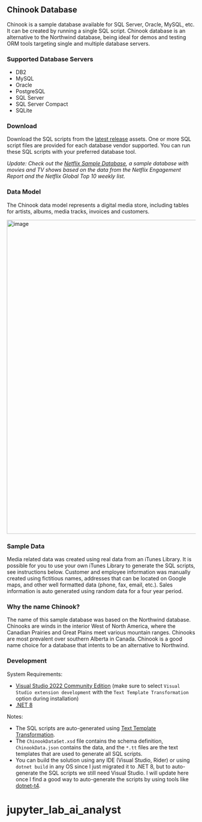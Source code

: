 ## Chinook Database

Chinook is a sample database available for SQL Server, Oracle, MySQL, etc. It can be created by running a single SQL script. Chinook database is an alternative to the Northwind database, being ideal for demos and testing ORM tools targeting single and multiple database servers.

### Supported Database Servers

* DB2
* MySQL
* Oracle
* PostgreSQL
* SQL Server
* SQL Server Compact
* SQLite

### Download
Download the SQL scripts from the [latest release](../../releases) assets. One or more SQL script files are provided for each database vendor supported. You can run these SQL scripts with your preferred database tool.

_Update: Check out the [Netflix Sample Database](https://github.com/lerocha/netflixdb), a sample database with movies and TV shows based on the data from the Netflix Engagement Report and the Netflix Global Top 10 weekly list._

### Data Model

The Chinook data model represents a digital media store, including tables for artists, albums, media tracks, invoices and customers.

<img width="836" alt="image" src="https://github.com/lerocha/chinook-database/assets/135025/cea7a05a-5c36-40cd-84c7-488307a123f4">

### Sample Data

Media related data was created using real data from an iTunes Library. It is possible for you to use your own iTunes Library to generate the SQL scripts, see instructions below.
Customer and employee information was manually created using fictitious names, addresses that can be located on Google maps, and other well formatted data (phone, fax, email, etc.).
Sales information is auto generated using random data for a four year period.

### Why the name Chinook?

The name of this sample database was based on the Northwind database. Chinooks are winds in the interior West of North America, where the Canadian Prairies and Great Plains meet various mountain ranges. Chinooks are most prevalent over southern Alberta in Canada. Chinook is a good name choice for a database that intents to be an alternative to Northwind.

### Development

System Requirements:
* [Visual Studio 2022 Community Edition](https://visualstudio.microsoft.com/vs/community/) (make sure to select `Visual Studio extension development` with the `Text Template Transformation` option during installation)
* [.NET 8](https://dotnet.microsoft.com/en-us/download/dotnet/8.0)

Notes:
* The SQL scripts are auto-generated using [Text Template Transformation](https://learn.microsoft.com/en-us/visualstudio/modeling/code-generation-and-t4-text-templates?view=vs-2022).
* The `ChinookDataSet.xsd` file contains the schema definition, `ChinookData.json` contains the data, and the `*.tt` files are the text templates that are used to generate all SQL scripts.
* You can build the solution using any IDE (Visual Studio, Rider) or using `dotnet build` in any OS since I just migrated it to .NET 8, but to auto-generate the SQL scripts we still need Visual Studio. I will update here once I find a good way to auto-generate the scripts by using tools like [dotnet-t4](https://www.nuget.org/packages/dotnet-t4/).
# jupyter_lab_ai_analyst
